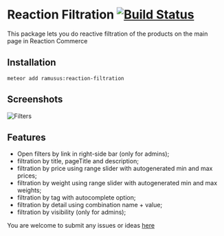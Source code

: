 Reaction Filtration [![Build Status](https://travis-ci.org/ramusus/reaction-filtration.png?branch=master)](https://travis-ci.org/ramusus/reaction-filtration)
===================

This package lets you do reactive filtration of the products on the main page in Reaction Commerce 

Installation
------------

    meteor add ramusus:reaction-filtration

Screenshots
-----------

![Filters](https://s3.amazonaws.com/f.cl.ly/items/1R3V3C1y1N1M270q0w1l/Image%202016-01-30%20at%209.22.31%20PM.png?v=05350742)

Features
--------

* Open filters by link in right-side bar (only for admins);
* filtration by title, pageTitle and description;
* filtration by price using range slider with autogenerated min and max prices;
* filtration by weight using range slider with autogenerated min and max weights;
* filtration by tag with autocomplete option;
* filtration by detail using combination name + value;
* filtration by visibility (only for admins);

You are welcome to submit any issues or ideas [here](https://github.com/ramusus/reaction-filtration/issues/)
